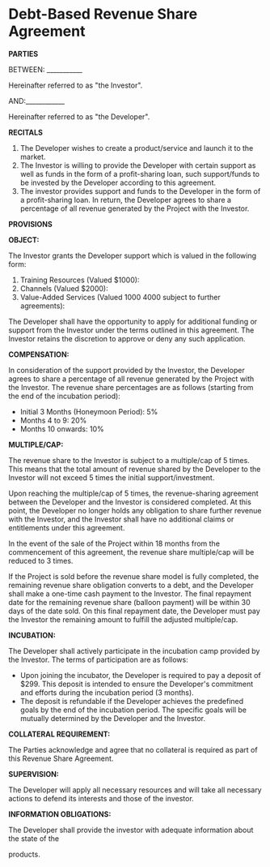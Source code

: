 # Debt-Based Revenue Share Agreement

**PARTIES**

BETWEEN: ___________

Hereinafter referred to as "the Investor".

AND:____________

Hereinafter referred to as "the Developer".

**RECITALS**

1. The Developer wishes to create a product/service and launch it to the market.
1. The Investor is willing to provide the Developer with certain support as well as funds in the form of a profit-sharing loan, such support/funds to be invested by the Developer according to this agreement.
1. The investor provides support and funds to the Developer in the form of a profit-sharing loan. In return, the Developer agrees to share a percentage of all revenue generated by the Project with the Investor.

**PROVISIONS**

**OBJECT:**

The Investor grants the Developer support which is valued in the following form:

1. Training Resources (Valued $1000):
1. Channels (Valued $2000):
1. Value-Added Services (Valued $1000~$4000 subject to further agreements):

The Developer shall have the opportunity to apply for additional funding or support from the Investor under the terms outlined in this agreement. The Investor retains the discretion to approve or deny any such application.

**COMPENSATION:**

In consideration of the support provided by the Investor, the Developer agrees to share a percentage of all revenue generated by the Project with the Investor. The revenue share percentages are as follows (starting from the end of the incubation period):

- Initial 3 Months (Honeymoon Period): 5%
- Months 4 to 9: 20%
- Months 10 onwards: 10%

**MULTIPLE/CAP:**

The revenue share to the Investor is subject to a multiple/cap of 5 times. This means that the total amount of revenue shared by the Developer to the Investor will not exceed 5 times the initial support/investment.

Upon reaching the multiple/cap of 5 times, the revenue-sharing agreement between the Developer and the Investor is considered completed. At this point, the Developer no longer holds any obligation to share further revenue with the Investor, and the Investor shall have no additional claims or entitlements under this agreement.

In the event of the sale of the Project within 18 months from the commencement of this agreement, the revenue share multiple/cap will be reduced to 3 times.

If the Project is sold before the revenue share model is fully completed, the remaining revenue share obligation converts to a debt, and the Developer shall make a one-time cash payment to the Investor. The final repayment date for the remaining revenue share (balloon payment) will be within 30 days of the date sold. On this final repayment date, the Developer must pay the Investor the remaining amount to fulfill the adjusted multiple/cap.

**INCUBATION:**

The Developer shall actively participate in the incubation camp provided by the Investor. The terms of participation are as follows:

- Upon joining the incubator, the Developer is required to pay a deposit of $299. This deposit is intended to ensure the Developer's commitment and efforts during the incubation period (3 months).
- The deposit is refundable if the Developer achieves the predefined goals by the end of the incubation period. The specific goals will be mutually determined by the Developer and the Investor.

**COLLATERAL REQUIREMENT:**

The Parties acknowledge and agree that no collateral is required as part of this Revenue Share Agreement.

**SUPERVISION:**

The Developer will apply all necessary resources and will take all necessary actions to defend its interests and those of the investor.

**INFORMATION OBLIGATIONS:**

The Developer shall provide the investor with adequate information about the state of the

products.

